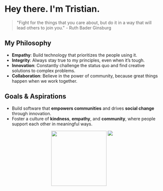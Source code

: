 # Hey there. I'm Tristian.

> "Fight for the things that you care about, but do it in a way that will lead others to join you." - Ruth Bader Ginsburg

## My Philosophy

- **Empathy**: Build technology that prioritizes the people using it.
- **Integrity**: Always stay true to my principles, even when it’s tough.
- **Innovation**: Constantly challenge the status quo and find creative solutions to complex problems.
- **Collaboration**: Believe in the power of community, because great things happen when we work together.

## Goals & Aspirations

- Build software that **empowers communities** and drives **social change** through innovation.
- Foster a culture of **kindness**, **empathy**, and **community**, where people support each other in meaningful ways.

<div align="center">
  <img height="180em" src="https://github-readme-stats.vercel.app/api?username=ordinaryjellyfish&show_icons=true&include_all_commits=true&hide_border=true&theme=transparent&custom_title=Tristian's%20GitHub%20Stats" />
  <img align="top" src="https://github-readme-stats.vercel.app/api/top-langs/?username=ordinaryjellyfish&hide_border=true&layout=compact&theme=transparent" />
</div>

